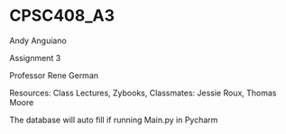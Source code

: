 # CPSC408_A3
Andy Anguiano

Assignment 3

Professor Rene German

Resources: Class Lectures, Zybooks, Classmates: Jessie Roux, Thomas Moore

The database will auto fill if running Main.py in Pycharm
